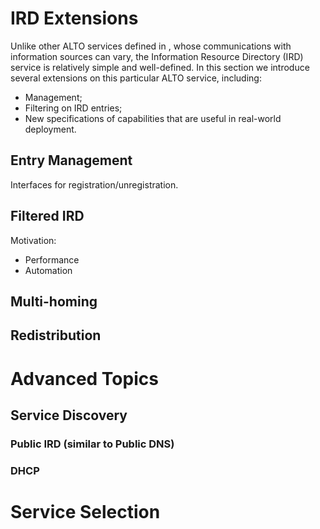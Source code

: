 # IRD Extensions
<!-- [[[ -->

Unlike other ALTO services defined in [](#RFC7285), whose communications with
information sources can vary, the Information Resource Directory (IRD) service
is relatively simple and well-defined.  In this section we introduce several
extensions on this particular ALTO service, including:

- Management;
- Filtering on IRD entries;
- New specifications of capabilities that are useful in real-world deployment.

<!-- ]]] -->

## Entry Management

Interfaces for registration/unregistration.

## Filtered IRD

Motivation:

- Performance
- Automation

## Multi-homing

## Redistribution

# Advanced Topics

## Service Discovery
<!-- [[[ -->
### Public IRD (similar to Public DNS)

### DHCP

<!-- ]]] -->


# Service Selection
<!-- [[[1 -->
<!-- ]]]1 -->

